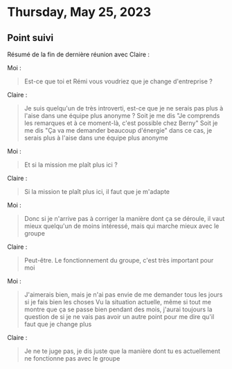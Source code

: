 # Thursday, May 25, 2023

## Point suivi

Résumé de la fin de dernière réunion avec Claire :

Moi :
> Est-ce que toi et Rémi vous voudriez que je change d'entreprise ?

Claire :
> Je suis quelqu'un de très introverti, est-ce que je ne serais pas plus à l'aise dans une équipe plus anonyme ?
> Soit je me dis "Je comprends les remarques et à ce moment-là, c'est possible chez Berny"
> Soit je me dis "Ça va me demander beaucoup d'énergie" dans ce cas, je serais plus à l'aise dans une équipe plus anonyme

Moi :
> Et si la mission me plaît plus ici ?

Claire :
> Si la mission te plaît plus ici, il faut que je m'adapte

Moi :
> Donc si je n'arrive pas à corriger la manière dont ça se déroule, il vaut mieux quelqu'un de moins intéressé, mais qui marche mieux avec le groupe

Claire :
> Peut-être. Le fonctionnement du groupe, c'est très important pour moi

Moi :
> J'aimerais bien, mais je n'ai pas envie de me demander tous les jours si je fais bien les choses
> Vu la situation actuelle, même si tout me montre que ça se passe bien pendant des mois, j'aurai toujours la question de si je ne vais pas avoir un autre point pour me dire qu'il faut que je change plus

Claire :
> Je ne te juge pas, je dis juste que la manière dont tu es actuellement ne fonctionne pas avec le groupe
